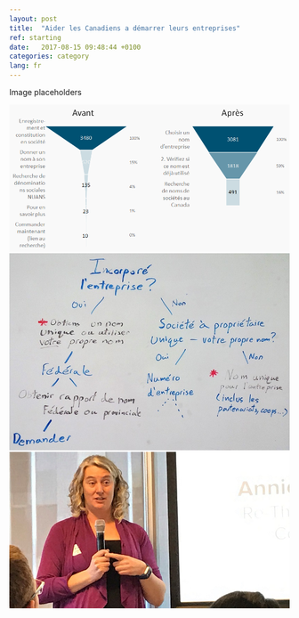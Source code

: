 ```yaml
---
layout: post
title:  "Aider les Canadiens a démarrer leurs entreprises"
ref: starting
date:   2017-08-15 09:48:44 +0100
categories: category
lang: fr
---
```


Image placeholders

<img class="img-responsive" alt="Entonnoir de conversions pour choisir un nom d'entreprise Canada.ca" src="/images/Nom_dentreprise_entonnoir_962x504.png">

<img class="img-responsive" alt="Decisions et étapes pour le nom d'une entreprise" src="/images/Nom_dentreprise_decisions.jpg">


<img class="img-responsive" alt="Annie speaking at World IA Day 2017" src="/images/AnnieWorldIADay_794x443.jpg">
